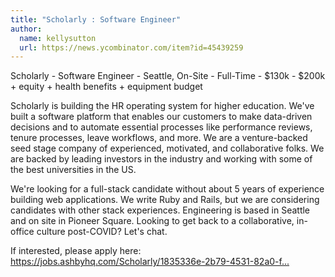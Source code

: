 ```yaml
---
title: "Scholarly : Software Engineer"
author:
  name: kellysutton
  url: https://news.ycombinator.com/item?id=45439259
---
```

Scholarly - Software Engineer - Seattle, On-Site - Full-Time - $130k - $200k + equity + health benefits + equipment budget

Scholarly is building the HR operating system for higher education. We&#x27;ve built a software platform that enables our customers to make data-driven decisions and to automate essential processes like performance reviews, tenure processes, leave workflows, and more. We are a venture-backed seed stage company of experienced, motivated, and collaborative folks. We are backed by leading investors in the industry and working with some of the best universities in the US.

We&#x27;re looking for a full-stack candidate without about 5 years of experience building web applications. We write Ruby and Rails, but we are considering candidates with other stack experiences. Engineering is based in Seattle and on site in Pioneer Square. Looking to get back to a collaborative, in-office culture post-COVID? Let&#x27;s chat.

If interested, please apply here: <a href="https:&#x2F;&#x2F;jobs.ashbyhq.com&#x2F;Scholarly&#x2F;1835336e-2b79-4531-82a0-fed4b4a09fe6" rel="nofollow">https:&#x2F;&#x2F;jobs.ashbyhq.com&#x2F;Scholarly&#x2F;1835336e-2b79-4531-82a0-f...</a>
<JobApplication />

